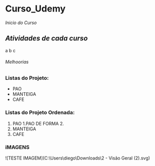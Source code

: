 #  **Curso_Udemy**

*Inicio do Curso*

## _Atividades de **cada curso**_

a
b
c

###### Melhoorias


### Listas do Projeto:

* PAO
* MANTEIGA
* CAFE


### Listas do Projeto Ordenada:

1. PAO
    1.PAO DE FORMA
    2.
3. MANTEIGA
4. CAFE

### iMAGENS

![TESTE IMAGEM](C:\Users\diego\Downloads\2 - Visão Geral (2).svg)

